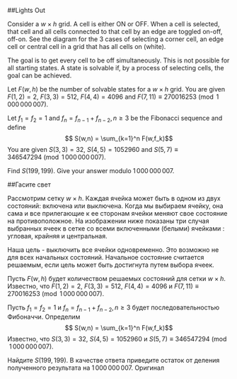 ##Lights Out


Consider a $w\times h$ grid. A cell is either ON or OFF. When a cell is selected, that cell and all cells connected to that cell by an edge are toggled on-off, off-on. See the diagram for the 3 cases of selecting a corner cell, an edge cell or central cell in a grid that has all cells on (white).

The goal is to get every cell to be off simultaneously. This is not possible for all starting states. A state is solvable if, by a process of selecting cells, the goal can be achieved.


Let $F(w,h)$ be the number of solvable states for a $w\times h$ grid. 
You are given $F(1,2)=2$, $F(3,3) = 512$, $F(4,4) = 4096$ and $F(7,11) \equiv 270016253 \pmod{1\,000\,000\,007}$.


Let $f_1=f_2 = 1$ and $f_n=f_{n-1}+f_{n-2}, n \ge 3$ be the Fibonacci sequence and define 
$$ S(w,n) = \sum_{k=1}^n F(w,f_k)$$
You are given $S(3,3) = 32$, $S(4,5) = 1052960$ and $S(5,7) \equiv 346547294 \pmod{1\,000\,000\,007}$.


Find $S(199,199)$. Give your answer modulo $1\,000\,000\,007$.

##Гасите свет


Рассмотрим сетку $w\times h$. Каждая ячейка может быть в одном из двух состояний: включена или выключена. Когда мы выбираем ячейку, она сама и все прилегающие к ее сторонам ячейки меняют свое состояние на противоположное. На изображении ниже показаны три случая выбранных ячеек в сетке со всеми включенными (белыми) ячейками : угловая, крайняя и центральная.




Наша цель - выключить все ячейки одновременно. Это возможно не для всех начальных состояний. Начальное состояние считается решаемым, если цель может быть достигнута путем выбора ячеек.


Пусть $F(w,h)$ будет количеством решаемых состояний для сетки $w\times h$. 
Известно, что $F(1,2)=2$, $F(3,3) = 512$, $F(4,4) = 4096$ и $F(7,11) \equiv 270016253 \pmod{1\,000\,000\,007}$.


Пусть $f_1=f_2 = 1$ и $f_n=f_{n-1}+f_{n-2}, n \ge 3$ будет последовательностью Фибоначчи. Определим 
$$ S(w,n) = \sum_{k=1}^n F(w,f_k)$$
Известно, что $S(3,3) = 32$, $S(4,5) = 1052960$ и $S(5,7) \equiv 346547294 \pmod{1\,000\,000\,007}$.


Найдите $S(199,199)$. В качестве ответа приведите остаток от деления полученного результата на $1\,000\,000\,007$.
 Оригинал
